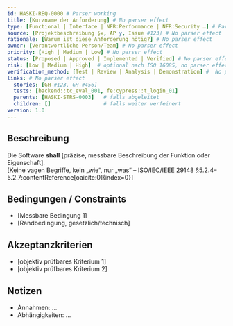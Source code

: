 ```yaml
---
id: HASKI-REQ-0000 # Parser working
title: [Kurzname der Anforderung] # No parser effect
type: [Functional | Interface | NFR:Performance | NFR:Security …] # Parser working
source: [Projektbeschreibung §x, AP y, Issue #123] # No parser effect
rationale: [Warum ist diese Anforderung nötig?] # No parser effect
owner: [Verantwortliche Person/Team] # No parser effect
priority: [High | Medium | Low] # No parser effect
status: [Proposed | Approved | Implemented | Verified] # No parser effect
risk: [Low | Medium | High]  # optional nach ISO 16085, no parser effect
verification_method: [Test | Review | Analysis | Demonstration] #  No parser effect
links: # No parser effect
  stories: [GH-#123, GH-#456]
  tests: [backend::tc_eval_001, fe:cypress::t_login_01]
  parents: [HASKI-STRS-0003]   # falls abgeleitet
  children: []                 # falls weiter verfeinert
version: 1.0
---
```


## Beschreibung
Die Software **shall** [präzise, messbare Beschreibung der Funktion oder Eigenschaft].  
[Keine vagen Begriffe, kein „wie“, nur „was“ – ISO/IEC/IEEE 29148 §5.2.4–5.2.7:contentReference[oaicite:0]{index=0}]

## Bedingungen / Constraints
- [Messbare Bedingung 1]  
- [Randbedingung, gesetzlich/technisch]

## Akzeptanzkriterien
- [objektiv prüfbares Kriterium 1]  
- [objektiv prüfbares Kriterium 2]

## Notizen
- Annahmen: …  
- Abhängigkeiten: …
